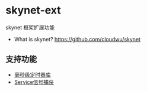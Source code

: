 # skynet-ext
skynet 框架扩展功能
* What is skynet? https://github.com/cloudwu/skynet

## 支持功能
* [毫秒级定时器库](https://github.com/xingshuo/skynet-ext/blob/main/doc/MSTimer.md)<br>
* [Service信号捕获](https://github.com/xingshuo/skynet-ext/blob/main/doc/Signal.md)